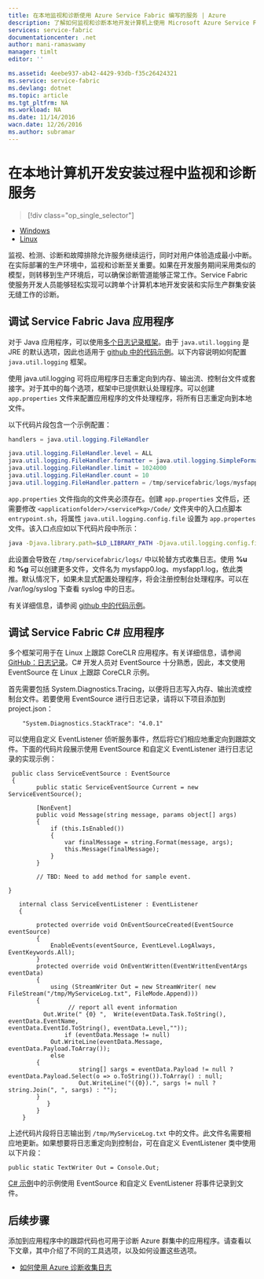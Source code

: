 ```yaml
---
title: 在本地监视和诊断使用 Azure Service Fabric 编写的服务 | Azure
description: 了解如何监视和诊断本地开发计算机上使用 Microsoft Azure Service Fabric 编写的服务。
services: service-fabric
documentationcenter: .net
author: mani-ramaswamy
manager: timlt
editor: ''

ms.assetid: 4eebe937-ab42-4429-93db-f35c26424321
ms.service: service-fabric
ms.devlang: dotnet
ms.topic: article
ms.tgt_pltfrm: NA
ms.workload: NA
ms.date: 11/14/2016
wacn.date: 12/26/2016
ms.author: subramar
---
```


# 在本地计算机开发安装过程中监视和诊断服务

> [!div class="op_single_selector"]
- [Windows](./service-fabric-diagnostics-how-to-monitor-and-diagnose-services-locally.md)
- [Linux](./service-fabric-diagnostics-how-to-monitor-and-diagnose-services-locally-linux.md)

监视、检测、诊断和故障排除允许服务继续运行，同时对用户体验造成最小中断。在实际部署的生产环境中，监视和诊断至关重要。如果在开发服务期间采用类似的模型，则转移到生产环境后，可以确保诊断管道能够正常工作。Service Fabric 使服务开发人员能够轻松实现可以跨单个计算机本地开发安装和实际生产群集安装无缝工作的诊断。

## 调试 Service Fabric Java 应用程序

对于 Java 应用程序，可以使用[多个日志记录框架](http://en.wikipedia.org/wiki/Java_logging_framework)。由于 `java.util.logging` 是 JRE 的默认选项，因此也适用于 [github 中的代码示例](http://github.com/Azure-Samples/service-fabric-java-getting-started)。以下内容说明如何配置 `java.util.logging` 框架。

使用 java.util.logging 可将应用程序日志重定向到内存、输出流、控制台文件或套接字。对于其中的每个选项，框架中已提供默认处理程序。可以创建 `app.properties` 文件来配置应用程序的文件处理程序，将所有日志重定向到本地文件。

以下代码片段包含一个示例配置：

```java
handlers = java.util.logging.FileHandler

java.util.logging.FileHandler.level = ALL
java.util.logging.FileHandler.formatter = java.util.logging.SimpleFormatter
java.util.logging.FileHandler.limit = 1024000
java.util.logging.FileHandler.count = 10
java.util.logging.FileHandler.pattern = /tmp/servicefabric/logs/mysfapp%u.%g.log             
```

`app.properties` 文件指向的文件夹必须存在。创建 `app.properties` 文件后，还需要修改 `<applicationfolder>/<servicePkg>/Code/` 文件夹中的入口点脚本 `entrypoint.sh`，将属性 `java.util.logging.config.file` 设置为 `app.propertes` 文件。该入口点应如以下代码片段中所示：

```sh
java -Djava.library.path=$LD_LIBRARY_PATH -Djava.util.logging.config.file=<path to app.properties> -jar <service name>.jar
```

此设置会导致在 `/tmp/servicefabric/logs/` 中以轮替方式收集日志。使用 **%u** 和 **%g** 可以创建更多文件，文件名为 mysfapp0.log、mysfapp1.log，依此类推。默认情况下，如果未显式配置处理程序，将会注册控制台处理程序。可以在 /var/log/syslog 下查看 syslog 中的日志。

有关详细信息，请参阅 [github 中的代码示例](http://github.com/Azure-Samples/service-fabric-java-getting-started)。

## 调试 Service Fabric C# 应用程序

多个框架可用于在 Linux 上跟踪 CoreCLR 应用程序。有关详细信息，请参阅 [GitHub：日志记录](http://github.com/aspnet/logging)。C# 开发人员对 EventSource 十分熟悉，因此，本文使用 EventSource 在 Linux 上跟踪 CoreCLR 示例。

首先需要包括 System.Diagnostics.Tracing，以便将日志写入内存、输出流或控制台文件。若要使用 EventSource 进行日志记录，请将以下项目添加到 project.json：

```
    "System.Diagnostics.StackTrace": "4.0.1"
```

可以使用自定义 EventListener 侦听服务事件，然后将它们相应地重定向到跟踪文件。下面的代码片段展示使用 EventSource 和自定义 EventListener 进行日志记录的实现示例：

```
 public class ServiceEventSource : EventSource
 {
        public static ServiceEventSource Current = new ServiceEventSource();

        [NonEvent]
        public void Message(string message, params object[] args)
        {
            if (this.IsEnabled())
            {
                var finalMessage = string.Format(message, args);
                this.Message(finalMessage);
            }
        }

        // TBD: Need to add method for sample event.

}

   internal class ServiceEventListener : EventListener
   {

        protected override void OnEventSourceCreated(EventSource eventSource)
        {
            EnableEvents(eventSource, EventLevel.LogAlways, EventKeywords.All);
        }
        protected override void OnEventWritten(EventWrittenEventArgs eventData)
        {
            using (StreamWriter Out = new StreamWriter( new FileStream("/tmp/MyServiceLog.txt", FileMode.Append)))           
        {  
                 // report all event information               
          Out.Write(" {0} ",  Write(eventData.Task.ToString(), eventData.EventName, eventData.EventId.ToString(), eventData.Level,""));
                if (eventData.Message != null)              
            Out.WriteLine(eventData.Message, eventData.Payload.ToArray());              
            else             
        { 
                    string[] sargs = eventData.Payload != null ? eventData.Payload.Select(o => o.ToString()).ToArray() : null; 
                    Out.WriteLine("({0}).", sargs != null ? string.Join(", ", sargs) : "");             
        }
           }
        }
    }
```

上述代码片段将日志输出到 `/tmp/MyServiceLog.txt` 中的文件。此文件名需要相应地更新。如果想要将日志重定向到控制台，可在自定义 EventListener 类中使用以下片段：

```
public static TextWriter Out = Console.Out;
```

[C# 示例](https://github.com/Azure-Samples/service-fabric-dotnet-core-getting-started)中的示例使用 EventSource 和自定义 EventListener 将事件记录到文件。

## 后续步骤
添加到应用程序中的跟踪代码也可用于诊断 Azure 群集中的应用程序。请查看以下文章，其中介绍了不同的工具选项，以及如何设置这些选项。
* [如何使用 Azure 诊断收集日志](./service-fabric-diagnostics-how-to-setup-lad.md)

<!---HONumber=Mooncake_1219_2016-->